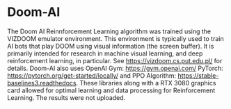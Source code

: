 # Doom-AI

The Doom AI Reinnforcement Learning algorithm was trained using the VIZDOOM emulator environment. This environment is typically used to train AI bots that play DOOM using visual information (the screen buffer). 
It is primarily intended for research in machine visual learning, and deep reinforcement learning, in particular. See https://vizdoom.cs.put.edu.pl/ for details. Doom-AI also uses OpenAI Gym: https://gym.openai.com/
PyTorch: https://pytorch.org/get-started/locally/ and PPO Algorithm: https://stable-baselines3.readthedocs. These libraries along with a RTX 3080 graphics card allowed for optimal learning and data processing for 
Reinforcement Learning. The results were not uploaded.
